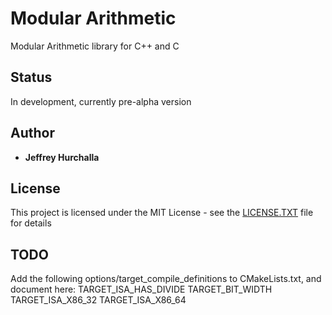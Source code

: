 # Modular Arithmetic
Modular Arithmetic library for C++ and C

## Status

In development, currently pre-alpha version

## Author

* **Jeffrey Hurchalla**

## License

This project is licensed under the MIT License - see the [LICENSE.TXT](LICENSE.TXT) file for details

## TODO

Add the following options/target_compile_definitions to CMakeLists.txt, and document here:
TARGET_ISA_HAS_DIVIDE
TARGET_BIT_WIDTH
TARGET_ISA_X86_32
TARGET_ISA_X86_64
